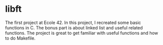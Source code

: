 # libft
The first project at Ecole 42.
In this project, I recreated some basic functions in C.
The bonus part is about linked list and useful related functions.
The project is great to get familiar with useful functions and how to do Makefile.
